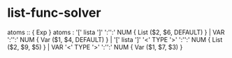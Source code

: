 # list-func-solver

atoms       :: { Exp }
atoms       : '[' lista ']' ':'':' NUM               { List ($2, $6, DEFAULT) }
            | VAR ':'':' NUM                         { Var ($1, $4, DEFAULT) }
            | '[' lista ']' '<' TYPE '>' ':'':' NUM  { List ($2, $9, $5) }
            | VAR '<' TYPE '>' ':'':' NUM            { Var ($1, $7, $3) }
